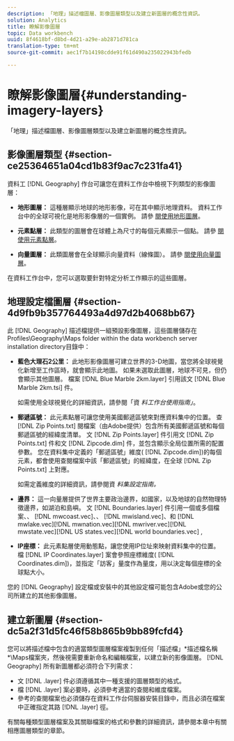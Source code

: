 ```yaml
---
description: 「地理」描述檔圖層、影像圖層類型以及建立新圖層的概念性資訊。
solution: Analytics
title: 瞭解影像圖層
topic: Data workbench
uuid: 8f4618bf-d8bd-4d21-a29e-ab2871d781ca
translation-type: tm+mt
source-git-commit: aec1f7b14198cdde91f61d490a235022943bfedb

---
```



# 瞭解影像圖層{#understanding-imagery-layers}

「地理」描述檔圖層、影像圖層類型以及建立新圖層的概念性資訊。

## 影像圖層類型 {#section-ce25364651a04cd1b83f9ac7c231fa41}

資料工 [!DNL Geography] 作台可讓您在資料工作台中檢視下列類型的影像圖層：

* **地形圖層：** 這種層顯示地球的地形影像，可在其中顯示地理資料。 資料工作台中的全球可視化是地形影像層的一個實例。 請參 [閱使用地形圖層](../../../home/c-geo-oview/c-wk-img-lyrs/c-trn-img-lyrs/c-trn-img-lyrs.md#concept-8a0a16013e824ac29f35a0349b5d8ccf)。

* **元素點層：** 此類型的圖層會在球體上為尺寸的每個元素顯示一個點。 請參 [閱使用元素點層](../../../home/c-geo-oview/c-wk-img-lyrs/c-elmt-pt-lyrs/c-elmt-pt-lyrs.md#concept-52b3262ab4e042a18956be8809638af9)。

* **向量圖層：** 此類圖層會在全球顯示向量資料（線條圖）。 請參 [閱使用向量圖層](../../../home/c-geo-oview/c-wk-img-lyrs/c-wk-vctr-lyrs/c-wk-vctr-lyrs.md#concept-a2c9e8155f554cbe96ee3aaf44f2d620)。

在資料工作台中，您可以選取要針對特定分析工作顯示的這些圖層。

## 地理設定檔圖層 {#section-4d9fb9b357764493a4d97d2b4068bb67}

此 [!DNL Geography] 描述檔提供一組預設影像圖層，這些圖層儲存在Profiles\Geography\Maps folder within the data workbench server installation directory目錄中：

* **藍色大理石2公里：** 此地形影像圖層可建立世界的3-D地圖，當您將全球視覺化新增至工作區時，就會顯示此地圖。 如果未選取此圖層，地球不可見，但仍會顯示其他圖層。 檔案 [!DNL Blue Marble 2km.layer] 引用該文 [!DNL Blue Marble 2km.tsi] 件。

   如需使用全球視覺化的詳細資訊，請參閱「資 *料工作台使用指南」*。

* **郵遞區號：** 此元素點層可讓您使用美國郵遞區號來對應資料集中的位置。 查 [!DNL Zip Points.txt] 閱檔案（由Adobe提供）包含所有美國郵遞區號和每個郵遞區號的經緯度清單。 文 [!DNL Zip Points.layer] 件引用文 [!DNL Zip Points.txt] 件和文 [!DNL Zipcode.dim] 件，並包含顯示全局位置所需的配置參數。 您在資料集中定義的「郵遞區號」維度( [!DNL Zipcode.dim])的每個元素，都會使用查閱檔案中該「郵遞區號」的經緯度，在全球 [!DNL Zip Points.txt] 上對應。

   如需定義維度的詳細資訊，請參閱資 *料集設定指南。*

* **邊界：** 這一向量層提供了世界主要政治邊界，如國家，以及地球的自然物理特徵邊界，如湖泊和島嶼。 文 [!DNL Boundaries.layer] 件引用一個或多個檔案、、 [!DNL mwcoast.vec]、、 [!DNL mwisland.vec]、和 [!DNL mwlake.vec][!DNL mwnation.vec][!DNL mwriver.vec][!DNL mwstate.vec][!DNL US states.vec][!DNL world boundaries.vec] ,

* **IP座標：** 此元素點層使用動態點，讓您使用IP位址來映射資料集中的位置。 檔 [!DNL IP Coordinates.layer] 案會參照座標維度( [!DNL Coordinates.dim])，並指定「訪客」量度作為量度，用以決定每個座標的全球點大小。

您的 [!DNL Geography] 設定檔或安裝中的其他設定檔可能包含Adobe或您的公司所建立的其他影像圖層。

## 建立新圖層 {#section-dc5a2f31d5fc46f58b865b9bb89fcfd4}

您可以將描述檔中包含的適當類型圖層檔案複製到任何「描述檔」\*描述檔名稱*\Maps檔案夾，然後視需要重新命名和編輯檔案，以建立新的影像圖層。 [!DNL Geography] 所有新圖層都必須符合下列需求：

* 文 [!DNL .layer] 件必須遵循其中一種支援的圖層類型的格式。
* 檔 [!DNL .layer] 案必要時，必須參考適當的查閱和維度檔案。
* 參考的查閱檔案也必須儲存在資料工作台伺服器安裝目錄中，而且必須在檔案中正確指定其路 [!DNL .layer] 徑。

有關每種類型圖層檔案及其關聯檔案的格式和參數的詳細資訊，請參閱本章中有關相應圖層類型的章節。
